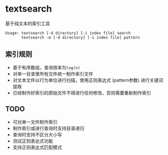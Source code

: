 # textsearch
基于纯文本的索引工具

```
Usage: textsearch [-d directory] [-i index file] search
       textsearch -m [-d directory] [-i index file] pattern

```

## 索引规则

- 基于有序数组，查询效率为```log(n)```
- 对单一目录里所有文件统一制作索引文件
- 对文本文件以行为单位进行扫描，使用正则表达式 (pattern参数) 进行关键词提取
- 已经制作好索引的原始文件不得进行任何修改，否则需要重新制作索引

## TODO

- 可对单一文件制作索引
- 制作索引或进行查询时支持目录递归
- 查询时支持不区分大小写
- 测试正则表达式功能
- 支持正则表达式匹配模式
